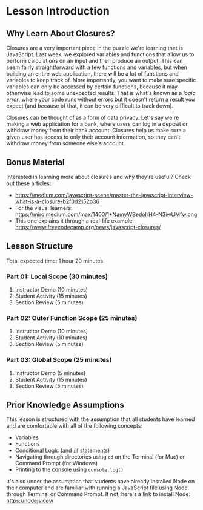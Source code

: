 # Lesson Introduction

## Why Learn About Closures?
Closures are a very important piece in the puzzle we're learning that is JavaScript. Last week, we explored variables and functions that allow us to perform calculations on an input and then produce an output. This can seem fairly straightforward with a few functions and variables, but when building an entire web application, there will be a lot of functions and variables to keep track of. More importantly, you want to make sure specific variables can only be accessed by certain functions, because it may otherwise lead to some unexpected results. That is what's known as a *logic error*, where your code runs without errors but it doesn't return a result you expect (and because of that, it can be very difficult to track down).

Closures can be thought of as a form of data privacy. Let's say we're making a web application for a bank, where users can log in a deposit or withdraw money from their bank account. Closures help us make sure a given user has access to only their account information, so they can't withdraw money from someone else's account.

## Bonus Material
Interested in learning more about closures and why they're useful? Check out these articles:
* https://medium.com/javascript-scene/master-the-javascript-interview-what-is-a-closure-b2f0d2152b36
* For the visual learners: https://miro.medium.com/max/1400/1*NamyWBedolrH4-N3iwUMfw.png
* This one explains it through a real-life example: https://www.freecodecamp.org/news/javascript-closures/

## Lesson Structure
Total expected time: 1 hour 20 minutes

### Part 01: Local Scope (30 minutes)
1. Instructor Demo (10 minutes)
2. Student Activity (15 minutes)
3. Section Review (5 minutes)

### Part 02: Outer Function Scope (25 minutes)
1. Instructor Demo (10 minutes)
2. Student Activity (10 minutes)
3. Section Review (5 minutes)

### Part 03: Global Scope (25 minutes)
1. Instructor Demo (5 minutes)
2. Student Activity (15 minutes)
3. Section Review (5 minutes)

## Prior Knowledge Assumptions
This lesson is structured with the assumption that all students have learned and are comfortable with all of the following concepts:
* Variables
* Functions
* Conditional Logic (and `if` statements)
* Navigating through directories using `cd` on the Terminal (for Mac) or Command Prompt (for Windows)
* Printing to the console using `console.log()`

It's also under the assumption that students have already installed Node on their computer and are familiar with running a JavaScript file using Node through Terminal or Command Prompt. If not, here's a link to install Node: https://nodejs.dev/
